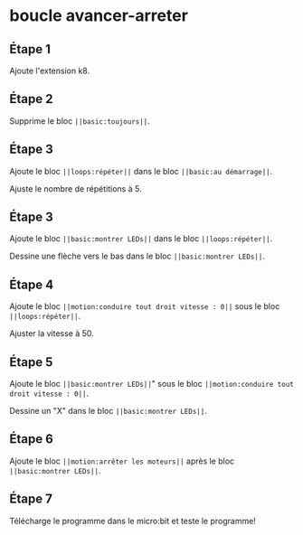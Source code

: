 # boucle avancer-arreter

## Étape 1

Ajoute l'extension k8.

## Étape 2

Supprime le bloc ``||basic:toujours||``.

## Étape 3

Ajoute le bloc ``||loops:répéter||`` dans le bloc ``||basic:au démarrage||``.

Ajuste le nombre de répétitions à 5. 

## Étape 3

Ajoute le bloc ``||basic:montrer LEDs||`` dans le bloc ``||loops:répéter||``.

Dessine une flèche vers le bas dans le bloc ``||basic:montrer LEDs||``.

## Étape 4

Ajoute le bloc ``||motion:conduire tout droit vitesse : 0||`` sous le bloc ``||loops:répéter||``.

Ajuster la vitesse à 50. 

## Étape 5

Ajoute le bloc ``||basic:montrer LEDs||``" sous le bloc ``||motion:conduire tout droit vitesse : 0||``.

Dessine un "X" dans le bloc ``||basic:montrer LEDs||``. 

## Étape 6

Ajoute le bloc ``||motion:arrêter les moteurs||`` après le bloc ``||basic:montrer LEDs||``. 

## Étape 7

Télécharge le programme dans le micro:bit et teste le programme!